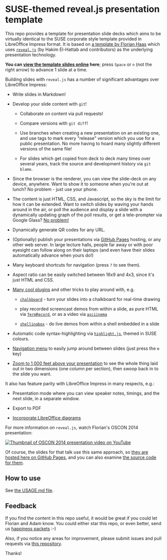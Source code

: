 # SUSE-themed reveal.js presentation template

This repo provides a template for presentation slide decks which aims
to be virtually identical to the SUSE corporate style template
provided in LibreOffice Impress format.  It is based on
[a template by Florian Haas](https://github.com/fghaas/presentation-template/)
which uses [`reveal.js`](https://github.com/hakimel/reveal.js/) (by
Hakim El-Hattab and contributors) as the underlying presentation
technology.

**You can
[view the template slides online](http://aspiers.github.io/presentation-template/)
here**; press `Space` or `n` (not the right arrow) to advance 1 slide
at a time.

Building slides with `reveal.js` has a number of significant
advantages over LibreOffice Impress:

-   Write slides in Markdown!

-   Develop your slide content with `git`!

    -   Collaborate on content via pull requests!

    -   Compare versions with `git diff`!

    -   Use branches when creating a new presentation on an existing
        one, and use tags to mark every "release" version which you
        use for a public presentation.  No more having to hoard many
        slightly different versions of the same file!

    -   For slides which get copied from deck to deck many times over
        several years, track the source and development history via
        `git blame`.

-   Since the browser is the renderer, you can view the slide-deck on
    any device, anywhere.  Want to show it to someone when you're out
    at lunch?  No problem - just use your phone.

-   The content is just HTML, CSS, and Javascript, so the sky is the
    limit for how it can be extended.  Want to switch slides by waving
    your hands around in the air, or poll the audience and display a
    slide with a dynamically updating graph of the poll results, or get
    a tele-prompter via Google Glass?
    [No problem!](https://youtu.be/Pu1QE5hh9EY)

-   Dynamically generate QR codes for any URL.

-   (Optionally) publish your presentations via
    [GitHub Pages](https://pages.github.com/) hosting, or any other
    web server.  In large lecture halls, people far away or with poor
    eyesight can follow along on their laptops (and even have their
    slides automatically advance when yours do!)

-   Many keyboard shortcuts for navigation (press `?` to see them).

-   Aspect ratio can be easily switched between 16x9 and 4x3, since it's
    just HTML and CSS.

-   [Many cool plugins](https://github.com/hakimel/reveal.js/wiki/Plugins,-Tools-and-Hardware)
    and other tricks to play around with, e.g.

    -   [`chalkboard`](https://github.com/rajgoel/reveal.js-plugins/tree/master/chalkboard) -
        turn your slides into a chalkboard for real-time drawing

    -   play recorded screencast demos from within a slide, as pure HTML
        via [`TermRecord`](https://github.com/theonewolf/TermRecord),
        or as a video via
        [`asciinema`](https://github.com/asciinema/asciinema.org/)

    -   [`shellinabox`](https://github.com/shellinabox/shellinabox) - do
        live demos from within a shell embedded in a slide

-   Automatic code syntax-highlighting via
    [`highlight.js`](https://highlightjs.org/), themed in SUSE
    colours.

-   [Navigation menu](https://denehyg.github.io/reveal.js-menu/#/titles)
    to easily jump around between slides (just press the `m` key)

-   [Zoom to 1,000 feet above your presentation](https://github.com/hakimel/reveal.js/#overview-mode)
    to see the whole thing laid out in two dimensions (one column per
    section), then swoop back in to the slide you want.

It also has feature parity with LibreOffice Impress in many respects,
e.g.:

-   Presentation mode where you can view speaker notes, timings, and
    the next slide, in a separate window.

-   Export to PDF

-   [Incorporate LibreOffice diagrams](LibreOffice-Draw.md)

For more information on `reveal.js`, watch Florian's OSCON 2014
presentation:

[![Thumbnail of OSCON 2014 presentation video on YouTube](images/OSCON2014-thumbnail.png)](https://youtu.be/4gfsEcD9b94)

Of course, the slides for that talk use this same approach, so [they
are hosted here on GitHub Pages](http://fghaas.github.io/oscon2014-presentationtoolbox/),
and you can also examine [the source code for them](https://github.com/fghaas/oscon2014-presentationtoolbox).

## How to use

See [the USAGE.md file](USAGE.md).

## Feedback

If you find the content in this repo useful, it would be great if you
could let Florian and Adam know. You could either star this repo, or
even better, send us
[happiness packets](https://www.happinesspackets.io) :-)

Also, if you notice any areas for improvement, please submit issues
and pull requests via
[this repository](https://github.com/aspiers/presentation-template/).

Thanks!

